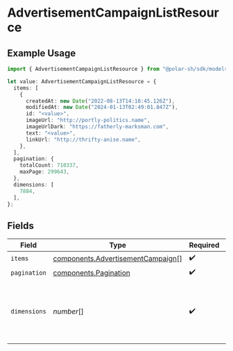 # AdvertisementCampaignListResource

## Example Usage

```typescript
import { AdvertisementCampaignListResource } from "@polar-sh/sdk/models/components";

let value: AdvertisementCampaignListResource = {
  items: [
    {
      createdAt: new Date("2022-08-13T14:18:45.126Z"),
      modifiedAt: new Date("2024-01-13T02:49:01.847Z"),
      id: "<value>",
      imageUrl: "http://portly-politics.name",
      imageUrlDark: "https://fatherly-marksman.com",
      text: "<value>",
      linkUrl: "http://thrifty-anise.name",
    },
  ],
  pagination: {
    totalCount: 710337,
    maxPage: 299643,
  },
  dimensions: [
    7884,
  ],
};
```

## Fields

| Field                                                                                  | Type                                                                                   | Required                                                                               | Description                                                                            |
| -------------------------------------------------------------------------------------- | -------------------------------------------------------------------------------------- | -------------------------------------------------------------------------------------- | -------------------------------------------------------------------------------------- |
| `items`                                                                                | [components.AdvertisementCampaign](../../models/components/advertisementcampaign.md)[] | :heavy_check_mark:                                                                     | N/A                                                                                    |
| `pagination`                                                                           | [components.Pagination](../../models/components/pagination.md)                         | :heavy_check_mark:                                                                     | N/A                                                                                    |
| `dimensions`                                                                           | *number*[]                                                                             | :heavy_check_mark:                                                                     | The dimensions (width, height) in pixels of the advertisement images.                  |